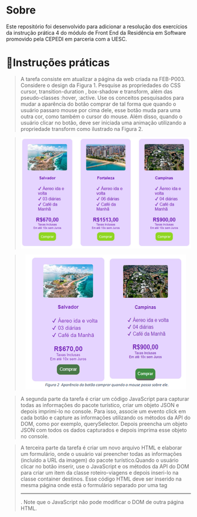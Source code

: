 # Sobre

<p>Este repositório foi desenvolvido para adicionar a resolução dos exercícios da instrução prática 4 do módulo de Front End da Residência em Software promovido pela CEPEDI em parceria com a UESC.</p>

# 📑Instruções práticas

> A tarefa consiste em atualizar a página da web criada na FEB-P003. Considere o design da Figura 1. Pesquise as propriedades do CSS cursor, transition-duration , box-shadow e transform, além das pseudo-classes :hover, :active. Use os conceitos pesquisados para mudar a aparência do botão comprar de tal forma que quando o usuário passaro mouse por cima dele, esse botão muda para uma outra cor, como também o cursor do mouse. Além disso, quando o usuário clicar no botão, deve ser iniciada uma animação utilizando a propriedade transform como ilustrado na Figura 2.

<div align="center">

> ![Figura 1](image.png)

</div>


<div align="center">

> ![Figura 2](image-3.png)

</div>

> A segunda parte da tarefa é criar um código JavaScript para capturar todas as informações do pacote turístico, criar um objeto JSON e depois imprimi-lo no console. Para isso, associe um evento click em cada botão e capture as informações utilizando os métodos da API do DOM, como por exemplo, querySelector. Depois preencha um objeto JSON com todos os dados capturados e depois imprima esse objeto no console.

> A terceira parte da tarefa é criar um novo arquivo HTML e elaborar um formulário, onde o usuário vai preencher todas as informações (incluído a URL da imagem) do pacote turístico.Quando o usuário clicar no botão inserir, use o JavaScript e os métodos da API do DOM para criar um item da classe roteiro-viagens e depois inseri-lo na classe container destinos. Esse código HTML deve ser inserido na mesma página onde está o formulário separado por uma tag <hr/>. Note que o JavaScript não pode modificar o DOM de outra página HTML.


